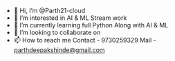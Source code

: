 - 👋 Hi, I’m @Parth21-cloud
- 👀 I’m interested in AI & ML Stream work
- 🌱 I’m currently learning full Python Along with AI & ML
- 💞️ I’m looking to collaborate on 
- 📫 How to reach me Contact - 9730259329 Mail - parthdeepakshinde@gmail.com

<!---
Parth21-cloud/Parth21-cloud is a ✨ special ✨ repository because its `README.md` (this file) appears on your GitHub profile.
You can click the Preview link to take a look at your changes.
--->
